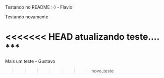 Testando no README :-) - Flavio 

Testando novamente

<<<<<<< HEAD
atualizando teste.... ***
=======
Mais um teste - Gustavo
>>>>>>> novo_teste
